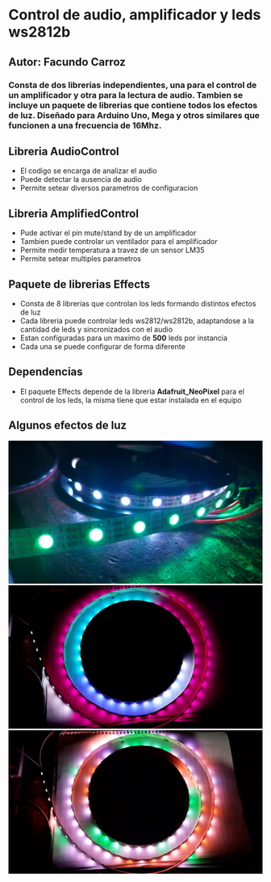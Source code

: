 # Control de audio, amplificador y leds ws2812b
## Autor: Facundo Carroz

### Consta de dos librerias independientes, una para el control de un amplificador y otra para la lectura de audio. Tambien se incluye un paquete de librerias que contiene todos los efectos de luz. Diseñado para Arduino Uno, Mega y otros similares que funcionen a una frecuencia de 16Mhz. 

## Libreria AudioControl
- El codigo se encarga de analizar el audio
- Puede detectar la ausencia de audio 
- Permite setear diversos parametros de configuracion

## Libreria AmplifiedControl 
- Pude activar el pin mute/stand by de un amplificador
- Tambien puede controlar un ventilador para el amplificador
- Permite medir temperatura a travez de un sensor LM35
- Permite setear multiples parametros

## Paquete de librerias Effects
- Consta de 8 librerias que controlan los leds formando distintos efectos de luz
- Cada libreria puede controlar leds ws2812/ws2812b, adaptandose a la cantidad de leds y sincronizados con el audio
- Estan configuradas para un maximo de **500** leds por instancia
- Cada una se puede configurar de forma diferente 

## Dependencias
- El paquete Effects depende de la libreria **Adafruit_NeoPixel** para el control de los leds, la misma tiene que estar instalada en el equipo

## Algunos efectos de luz
![Imagen de tira led ws2812b](https://github.com/Facundo-prog/Control_Amplificador_con_Luces/blob/master/images/img_1.jpg)
![Imagen de tira led ws2812b](https://github.com/Facundo-prog/Control_Amplificador_con_Luces/blob/master/images/img_2.jpg)
![Imagen de tira led ws2812b](https://github.com/Facundo-prog/Control_Amplificador_con_Luces/blob/master/images/img_3.jpg)
